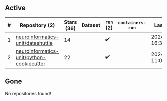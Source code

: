 ## Active
| # | Repository (2) | Stars (36) | Dataset | `run` (2) | `containers-run` | Last Modified |
| --- | --- | --- | --- | --- | --- | --- |
| 1 | [neuroinformatics-unit/datashuttle](https://github.com/neuroinformatics-unit/datashuttle) | 14 |  | :heavy_check_mark: |  | 2024-10-07 16:31:31+00:00 |
| 2 | [neuroinformatics-unit/python-cookiecutter](https://github.com/neuroinformatics-unit/python-cookiecutter) | 22 |  | :heavy_check_mark: |  | 2024-10-28 11:06:44+00:00 |

## Gone
No repositories found!
